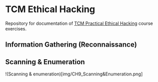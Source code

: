 # TCM Ethical Hacking
Repository for documentation of [TCM Practical Ethical Hacking](https://academy.tcm-sec.com/p/practical-ethical-hacking-the-complete-course) course exercises.

## Information Gathering (Reconnaissance)

## Scanning & Enumeration
!(Scanning & enumeration)[img/CH9_Scanning&Enumeration.png]



